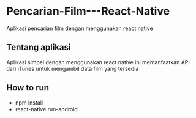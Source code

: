 # Pencarian-Film---React-Native
Aplikasi pencarian film dengan menggunakan react native

## Tentang aplikasi

Aplikasi simpel dengan menggunakan react native ini memanfaatkan API dari iTunes untuk mengambil data film yang tersedia

## How to run
* npm install
* react-native run-android
